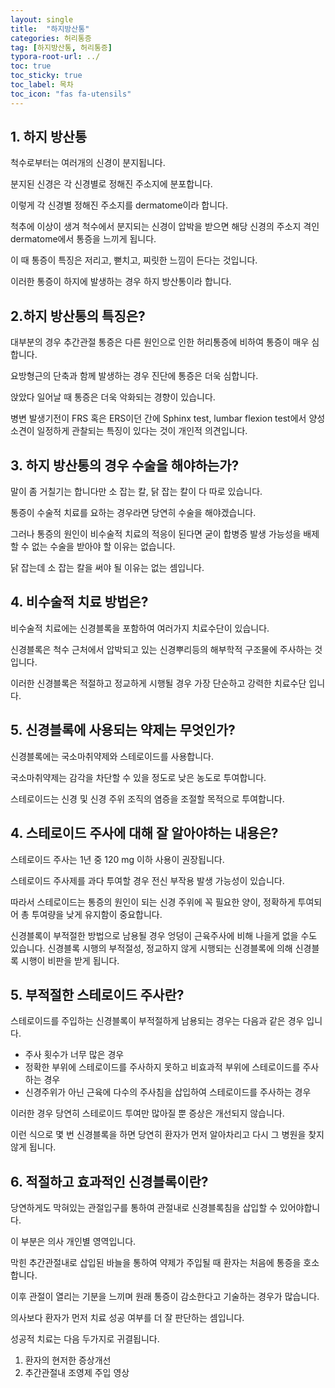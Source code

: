 ```yaml
---
layout: single
title:  "하지방산통"
categories: 허리통증
tag: [하지방산통, 허리통증]
typora-root-url: ../
toc: true
toc_sticky: true
toc_label: 목차
toc_icon: "fas fa-utensils"
---
```


## 1. 하지 방산통

척수로부터는 여러개의 신경이 분지됩니다. 

분지된 신경은 각 신경별로 정해진 주소지에 분포합니다. 

이렇게 각 신경별 정해진 주소지를 dermatome이라 합니다. 

척추에 이상이 생겨 척수에서 분지되는 신경이 압박을 받으면 해당 신경의 주소지 격인 dermatome에서 통증을 느끼게 됩니다. 

이 때 통증이 특징은 저리고, 뻗치고, 찌릿한 느낌이 든다는 것입니다. 

이러한 통증이 하지에 발생하는 경우 하지 방산통이라 합니다.  



## 2.하지 방산통의 특징은? 
대부분의 경우 추간관절 통증은 다른 원인으로 인한 허리통증에 비하여 통증이 매우 심합니다. 

요방형근의 단축과 함께 발생하는 경우 진단에 통증은 더욱 심합니다. 

앉았다 일어날 때 통증은 더욱 악화되는 경향이 있습니다. 

병변 발생기전이 FRS 혹은 ERS이던 간에 Sphinx test, lumbar flexion test에서 양성소견이 일정하게 관찰되는 특징이 있다는 것이 개인적 의견입니다. 



## 3. 하지 방산통의 경우 수술을 해야하는가?

말이 좀 거칠기는 합니다만 소 잡는 칼, 닭 잡는 칼이 다 따로 있습니다. 

통증이 수술적 치료를 요하는 경우라면 당연히 수술을 해야겠습니다. 

그러나 통증의 원인이 비수술적 치료의 적응이 된다면 굳이 합병증 발생 가능성을 배제할 수 없는 수술을 받아야 할 이유는 없습니다. 

닭 잡는데 소 잡는 칼을  써야 될 이유는 없는 셈입니다.  



## 4. 비수술적 치료 방법은?

비수술적 치료에는 신경블록을 포함하여 여러가지 치료수단이 있습니다. 

신경블록은 척수 근처에서 압박되고 있는 신경뿌리등의 해부학적 구조물에 주사하는 것입니다.

이러한 신경블록은 적절하고 정교하게 시행될 경우 가장 단순하고 강력한 치료수단 입니다. 



## 5. 신경블록에 사용되는 약제는 무엇인가?

신경블록에는 국소마취약제와 스테로이드를 사용합니다. 

국소마취약제는 감각을 차단할 수 있을 정도로 낮은 농도로 투여합니다. 

스테로이드는 신경 및 신경 주위 조직의 염증을 조절할 목적으로 투여합니다. 



## 4. 스테로이드 주사에 대해 잘 알아야하는 내용은?

스테로이드 주사는 1년 중 120 mg 이하 사용이 권장됩니다. 

스테로이드 주사제를 과다 투여할 경우 전신 부작용 발생 가능성이 있습니다. 

따라서 스테로이드는 통증의 원인이 되는 신경 주위에 꼭 필요한 양이, 정확하게 투여되어 총 투여량을 낮게 유지함이 중요합니다. 

신경블록이 부적절한 방법으로 남용될 경우 엉덩이 근육주사에 비해 나을게 없을 수도 있습니다. 신경블록 시행의 부적절성, 정교하지 않게 시행되는 신경블록에 의해 신경블록 시행이 비판을 받게 됩니다. 



## 5. 부적절한 스테로이드 주사란?

스테로이드를 주입하는 신경블록이 부적절하게 남용되는 경우는 다음과 같은 경우 입니다. 

* 주사 횟수가 너무 많은 경우
* 정확한 부위에 스테로이드를 주사하지 못하고 비효과적 부위에 스테로이드를 주사하는 경우
* 신경주위가 아닌 근육에 다수의 주사침을 삽입하여 스테로이드를 주사하는 경우

이러한 경우 당연히 스테로이드 투여만 많아질 뿐 증상은 개선되지 않습니다. 

이런 식으로 몇 번 신경블록을 하면 당연히 환자가 먼저 알아차리고 다시 그 병원을 찾지 않게 됩니다. 



## 6. 적절하고 효과적인 신경블록이란?



당연하게도 막혀있는 관절입구를 통하여 관절내로 신경블록침을 삽입할 수 있어야합니다. 

이 부분은 의사 개인별 영역입니다. 

막힌 추간관절내로 삽입된 바늘을 통하여 약제가 주입될 때 환자는 처음에 통증을 호소합니다. 

이후 관절이 열리는 기분을 느끼며 원래 통증이 감소한다고 기술하는 경우가 많습니다. 

의사보다 환자가 먼저 치료 성공 여부를 더 잘 판단하는 셈입니다. 

성공적 치료는 다음 두가지로 귀결됩니다. 

1. 환자의 현저한 증상개선  
2. 추간관절내 조영제 주입 영상





